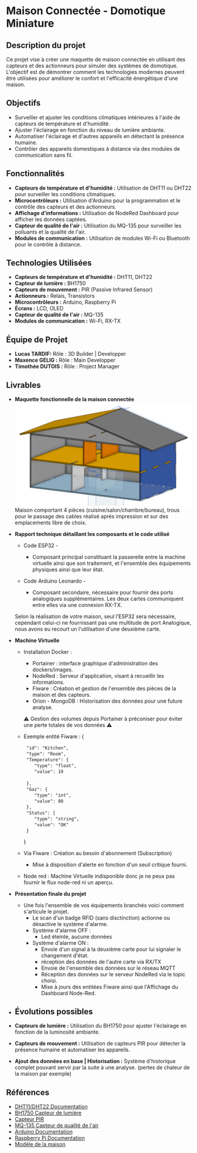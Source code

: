 
# Maison Connectée - Domotique Miniature

## Description du projet
Ce projet vise à créer une maquette de maison connectée en utilisant des capteurs et des actionneurs pour simuler des systèmes de domotique. L'objectif est de démontrer comment les technologies modernes peuvent être utilisées pour améliorer le confort et l'efficacité énergétique d'une maison.

## Objectifs
- Surveiller et ajuster les conditions climatiques intérieures à l'aide de capteurs de température et d'humidité.
- Ajuster l'éclairage en fonction du niveau de lumière ambiante.
- Automatiser l'éclairage et d'autres appareils en détectant la présence humaine.
- Contrôler des appareils domestiques à distance via des modules de communication sans fil.

## Fonctionnalités
- **Capteurs de température et d'humidité :** Utilisation de DHT11 ou DHT22 pour surveiller les conditions climatiques.
- **Microcontrôleurs :** Utilisation d'Arduino pour la programmation et le contrôle des capteurs et des actionneurs.
- **Affichage d'informations :** Utilisation de NodeRed Dashboard pour afficher les données captées.
- **Capteur de qualité de l'air :** Utilisation du MQ-135 pour surveiller les polluants et la qualité de l'air.
- **Modules de communication :** Utilisation de modules Wi-Fi ou Bluetooth pour le contrôle à distance.

## Technologies Utilisées
- **Capteurs de température et d'humidité :** DHT11, DHT22
- **Capteur de lumière :** BH1750
- **Capteurs de mouvement :** PIR (Passive Infrared Sensor)
- **Actionneurs :** Relais, Transistors
- **Microcontrôleurs :** Arduino, Raspberry Pi
- **Écrans :** LCD, OLED
- **Capteur de qualité de l'air :** MQ-135
- **Modules de communication :** Wi-Fi, RX-TX

## Équipe de Projet
- **Lucas TARDIF:** Rôle : 3D Builder | Developper
- **Maxence GELIG :** Rôle : Main Developper
- **Timothée DUTOIS :** Rôle : Project Manager

## Livrables
- **Maquette fonctionnelle de la maison connectée**
   <img alt="image" src="project/model.png">
   Maison comportant 4 pièces (cuisine/salon/chambre/bureau), trous pour le passage des cables réalisé après impression et sur des emplacements libre de choix.
- **Rapport technique détaillant les composants et le code utilisé**
  - Code ESP32 -
       - Composant principal constituant la passerelle entre la machine virtuelle ainsi que son traitement, et l'ensemble des équipements physiques ainsi que leur état.
    
  - Code Arduino Leonardo -
      - Composant secondaire, nécessaire pour fournir des ports analogiques supplémentaires. Les deux cartes communiquent entre elles via une connexion RX-TX.

   Selon la réalisation de votre maison, seul l'ESP32 sera nécessaire, cependant celui-ci ne fournissant pas une multitude de port Analogique, nous avons eu recourt un l'utilisation d'une deuxième carte.

- **Machine Virtuelle**
  - Installation Docker :
       - Portainer : interface graphique d'administration des dockers/images.
       - NodeRed :  Serveur d'application, visant à recueillir les informations.
       - Fiware : Création et gestion de l'ensemble des pièces de la maison et des capteurs.
       - Orion - MongoDB : Historisation des données pour une future analyse.
    
    ⚠️ Gestion des volumes depuis Portainer à préconiser pour éviter une perte totales de vos données ⚠️

  - Exemple entité Fiware :
      {
    
         "id": "Kitchen",
         "type": "Room",
         "Temperature": {
            "type": "float",
            "value": 19
    
         },
         "Gaz": {
            "type": "int",
            "value": 80
         },
         "Status": {
            "type": "string",
            "value": "OK"
         }
      }
  - Via Fiware :  Création au besoin d'abonnement (Subscription)
       - Mise à disposition d'alerte en fonction d'un seuil critique fourni.

  - Node red :
       Machine Virtuelle indisponible donc je ne peux pas fournir le flux node-red ni un aperçu.  

         
- **Présentation finale du projet**
     - Une fois l'ensemble de vos équipements branchés voici comment s'articule le projet.
          - Le scan d'un badge RFID (sans disctinction) actionne ou désactive le système d'alarme.
          - Système d'alarme OFF :
               - Led éteinte, aucune données
          - Système d'alarme ON :
               - Envoie d'un signal à la deuxième carte pour lui signaler le changement d'état.
               - réception des données de l'autre carte via RX/TX
               - Envoie de l'ensemble des données sur le réseau MQTT
               - Réception des données sur le serveur NodeRed via le topic choisi.
               - Mise à jours des entitées Fiware ainsi que l'Affichage du Dashboard Node-Red.

- ## Évolutions possibles
- **Capteurs de lumière :** Utilisation du BH1750 pour ajuster l'éclairage en fonction de la luminosité ambiante.
- **Capteurs de mouvement :** Utilisation de capteurs PIR pour détecter la présence humaine et automatiser les appareils.
- **Ajout des données en base | Historisation :** Système d'historique complet pouvant servir par la suite à une analyse. (pertes de chaleur de la maison par exemple)

## Références
- [DHT11/DHT22 Documentation](https://www.adafruit.com/product/386)
- [BH1750 Capteur de lumière](https://www.sparkfun.com/products/retired/12055)
- [Capteur PIR](https://www.adafruit.com/product/189)
- [MQ-135 Capteur de qualité de l'air](https://www.adafruit.com/product/3199)
- [Arduino Documentation](https://www.arduino.cc/en/Guide)
- [Raspberry Pi Documentation](https://www.raspberrypi.org/documentation/)
- [Modèle de la maison](https://cad.onshape.com/documents/de840b971062f1b6a3d2750f/w/ea7fc6207572d0be96b95fa8/e/23b2df6f54c7adfef7c06e8f)

